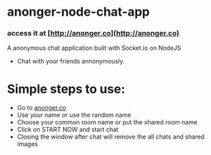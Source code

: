 # anonger-node-chat-app
### access it at [http://anonger.co](http://anonger.co)
A anonymous chat application built with Socket.io on NodeJS

+ Chat with your friends annonymously.
# Simple steps to use:
+ Go to [anonger.co](http://anonger.co)
+ Use your name or use the random name
+ Choose your common room name or put the shared room name
+ Click on START NOW and start chat
+ Closing the window after chat will remove the all chats and shared images
